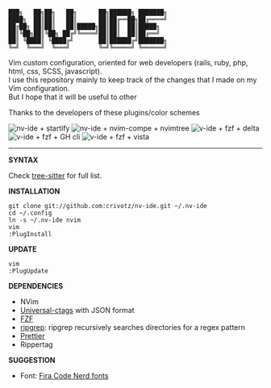     ███╗   ██╗██╗   ██╗      ██╗██████╗ ███████╗  
    ████╗  ██║██║   ██║      ██║██╔══██╗██╔════╝  
    ██╔██╗ ██║██║   ██║█████╗██║██║  ██║█████╗  
    ██║╚██╗██║╚██╗ ██╔╝╚════╝██║██║  ██║██╔══╝  
    ██║ ╚████║ ╚████╔╝       ██║██████╔╝███████╗  
    ╚═╝  ╚═══╝  ╚═══╝        ╚═╝╚═════╝ ╚══════╝  

Vim custom configuration, oriented for web developers (rails, ruby, php, html, css, SCSS, javascript).  
I use this repository mainly to keep track of the changes that I made on my Vim configuration.  
But I hope that it will be useful to other

Thanks to the developers of these plugins/color schemes

![nv-ide + startify](https://raw.githubusercontent.com/crivotz/nv-ide/master/screenshots/v-ide_screenshot.png)
![nv-ide + nvim-compe + nvimtree ](https://raw.githubusercontent.com/crivotz/nv-ide/master/screenshots/v-ide_screenshot_1.png)
![v-ide + fzf + delta ](https://raw.githubusercontent.com/crivotz/nv-ide/master/screenshots/v-ide_screenshot_2.png)
![v-ide + fzf + GH cli ](https://raw.githubusercontent.com/crivotz/nv-ide/master/screenshots/v-ide_screenshot_3.png)
![v-ide + fzf + vista ](https://raw.githubusercontent.com/crivotz/nv-ide/master/screenshots/v-ide_screenshot_5.png)

---

**SYNTAX**

Check [tree-sitter](https://github.com/tree-sitter/tree-sitter) for full list.  

**INSTALLATION**
```console
git clone git://github.com:crivotz/nv-ide.git ~/.nv-ide
cd ~/.config
ln -s ~/.nv-ide nvim
vim
:PlugInstall
```
**UPDATE**
```console
vim
:PlugUpdate
```
**DEPENDENCIES**

* NVim
* [Universal-ctags](https://github.com/universal-ctags/ctags) with JSON format
* [FZF](https://github.com/junegunn/fzf)
* [ripgrep](https://github.com/BurntSushi/ripgrep): ripgrep recursively searches directories for a regex pattern  
* [Prettier](https://prettier.io)
* Rippertag

**SUGGESTION**

* Font: [Fira Code Nerd fonts](https://github.com/ryanoasis/nerd-fonts)
